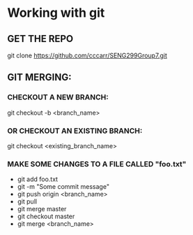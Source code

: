 # Working with git
 

## GET THE REPO

git clone https://github.com/cccarr/SENG299Group7.git


## GIT MERGING:
### CHECKOUT A NEW BRANCH:

git checkout -b \<branch_name\>


### OR CHECKOUT AN EXISTING BRANCH:

git checkout \<existing_branch_name\>


### MAKE SOME CHANGES TO A FILE CALLED "foo.txt"

* git add foo.txt
* git -m "Some commit message"
* git push origin \<branch_name\>
* git pull
* git merge master
* git checkout master
* git merge \<branch_name\>




